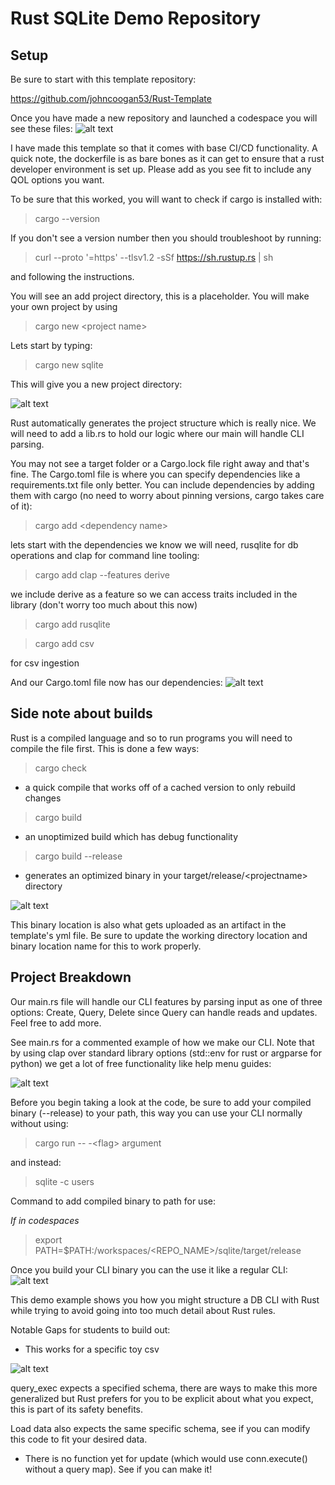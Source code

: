 # Rust SQLite Demo Repository

## Setup
Be sure to start with this template repository:

https://github.com/johncoogan53/Rust-Template

Once you have made a new repository and launched a codespace you will see these files:
![alt text](readme_images/image.png)

I have made this template so that it comes with base CI/CD functionality. A quick note, the dockerfile is as bare bones as it can get to ensure that a rust developer environment is set up. Please add as you see fit to include any QOL options you want.

To be sure that this worked, you will want to check if cargo is installed with:

>cargo --version

If you don't see a version number then you should troubleshoot by running:

>curl --proto '=https' --tlsv1.2 -sSf https://sh.rustup.rs | sh

and following the instructions.

You will see an add project directory, this is a placeholder. You will make your own project by using 

>cargo new \<project name>

Lets start by typing:

>cargo new sqlite

This will give you a new project directory:

![alt text](<readme_images/image copy.png>)

Rust automatically generates the project structure which is really nice. We will need to add a lib.rs to hold our logic where our main will handle CLI parsing. 

You may not see a target folder or a Cargo.lock file right away and that's fine. The Cargo.toml file is where you can specify dependencies like a requirements.txt file only better. You can include dependencies by adding them with cargo (no need to worry about pinning versions, cargo takes care of it):

>cargo add \<dependency name>

lets start with the dependencies we know we will need, rusqlite for db operations and clap for command line tooling:

>cargo add clap --features derive

we include derive as a feature so we can access traits included in the library (don't worry too much about this now)

>cargo add rusqlite

>cargo add csv 

for csv ingestion

And our Cargo.toml file now has our dependencies:
![alt text](<readme_images/image copy 7.png>)

## Side note about builds

Rust is a compiled language and so to run programs you will need to compile the file first. This is done a few ways:

>cargo check

* a quick compile that works off of a cached version to only rebuild changes

>cargo build

* an unoptimized build which has debug functionality

>cargo build --release

* generates an optimized binary in your target/release/\<projectname> directory

![alt text](<readme_images/image copy 3.png>)

This binary location is also what gets uploaded as an artifact in the template's yml file. Be sure to update the working directory location and binary location name for this to work properly.

## Project Breakdown

Our main.rs file will handle our CLI features by parsing input as one of three options: Create, Query, Delete since Query can handle reads and updates. Feel free to add more. 

See main.rs for a commented example of how we make our CLI. Note that by using clap over standard library options (std::env for rust or argparse for python) we get a lot of free functionality like help menu guides:

![alt text](<readme_images/image copy 4.png>)

Before you begin taking a look at the code, be sure to add your compiled binary (--release) to your path, this way you can use your CLI normally without using:

>cargo run -- -\<flag> argument

and instead:

>sqlite -c users

Command to add compiled binary to path for use:

*If in codespaces*

>export PATH=$PATH:/workspaces/\<REPO_NAME>/sqlite/target/release

Once you build your CLI binary you can the use it like a regular CLI:
![alt text](<readme_images/image copy 5.png>)

This demo example shows you how you might structure a DB CLI with Rust while trying to avoid going into too much detail about Rust rules. 

Notable Gaps for students to build out:

* This works for a specific toy csv

![alt text](<readme_images/image copy 6.png>)

query_exec expects a specified schema, there are ways to make this more generalized but Rust prefers for you to be explicit about what you expect, this is part of its safety benefits.

Load data also expects the same specific schema, see if you can modify this code to fit your desired data.

* There is no function yet for update (which would use conn.execute() without a query map). See if you can make it!

